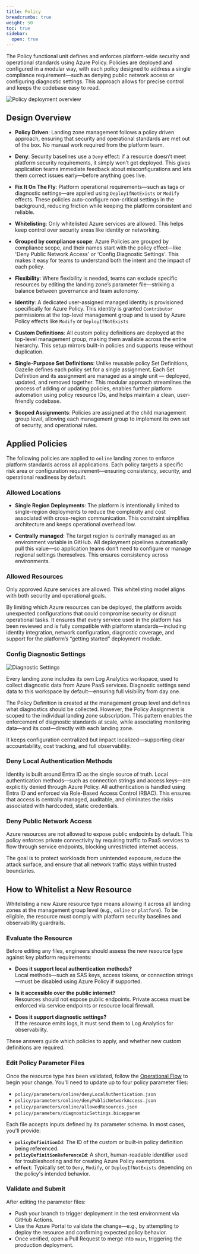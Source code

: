 ```yaml
---
title: Policy
breadcrumbs: true
weight: 50
toc: true
sidebar:
  open: true
---
```


The Policy functional unit defines and enforces platform-wide security and operational standards using Azure Policy. Policies are deployed and configured in a modular way, with each policy designed to address a single compliance requirement—such as denying public network access or configuring diagnostic settings. This approach allows for precise control and keeps the codebase easy to read. 

![Policy deployment overview](/platform-policy-deployment-flow.png)

## Design Overview
- **Policy Driven**: Landing zone management follows a policy driven approach, ensuring that security and operational standards are met out of the box. No manual work required from the platform team.

- **Deny**: Security baselines use a `Deny` effect: if a resource doesn’t meet platform security requirements, it simply won’t get deployed. This gives application teams immediate feedback about misconfigurations and lets them correct issues early—before anything goes live.

- **Fix It On The Fly**: Platform operational requirements—such as tags or diagnostic settings—are applied using `DeployIfNotExists` or `Modify` effects. These policies auto-configure non-critical settings in the background, reducing friction while keeping the platform consistent and reliable.

- **Whitelisting**: Only whitelisted Azure services are allowed. This helps keep control over security areas like identity or networking. 

- **Grouped by compliance scope**: Azure Policies are grouped by compliance scope, and their names start with the policy effect—like 'Deny Public Network Access' or 'Config Diagnostic Settings'. This makes it easy for teams to understand both the intent and the impact of each policy.

- **Flexibility**: Where flexibility is needed, teams can exclude specific resources by editing the landing zone’s parameter file—striking a balance between governance and team autonomy.  
  
- **Identity**: A dedicated user-assigned managed identity is provisioned specifically for Azure Policy. This identity is granted `Contributor` permissions at the top-level management group and is used by Azure Policy effects like `Modify` or `DeployIfNotExists`

- **Custom Definitions**: All custom policy definitions are deployed at the top-level management group, making them available across the entire hierarchy. This setup mirrors built-in policies and supports reuse without duplication.

- **Single-Purpose Set Definitions**: Unlike reusable policy Set Definitions, Gazelle defines each policy set for a single assignment. Each Set Definition and its assignment are managed as a single unit — deployed, updated, and removed together. This modular approach streamlines the process of adding or updating policies, enables further platform automation using policy resource IDs, and helps maintain a clean, user-friendly codebase.

- **Scoped Assignments**: Policies are assigned at the child management group level, allowing each management group to implement its own set of security, and operational rules. 

## Applied Policies

The following policies are applied to `online` landing zones to enforce platform standards across all applications. Each policy targets a specific risk area or configuration requirement—ensuring consistency, security, and operational readiness by default.

### Allowed Locations

- **Single Region Deployments**: The platform is intentionally limited to single-region deployments to reduce the complexity and cost associated with cross-region communication. This constraint simplifies architecture and keeps operational overhead low.

- **Centrally managed**: The target region is centrally managed as an environment variable in GitHub. All deployment pipelines automatically pull this value—so application teams don’t need to configure or manage regional settings themselves. This ensures consistency across environments.

### Allowed Resources

Only approved Azure services are allowed. This whitelisting model aligns with both security and operational goals.

By limiting which Azure resources can be deployed, the platform avoids unexpected configurations that could compromise security or disrupt operational tasks. It ensures that every service used in the platform has been reviewed and is fully compatible with platform standards—including identity integration, network configuration, diagnostic coverage, and support for the platform’s “getting started” deployment module.

### Config Diagnostic Settings

![Diagnostic Settings](/platform-policy-Diagnostic-settings-flow.png)

Every landing zone includes its own Log Analytics workspace, used to collect diagnostic data from Azure PaaS services. Diagnostic settings send data to this workspace by default—ensuring full visibility from day one.  

The Policy Definition is created at the management group level and defines what diagnostics should be collected. However, the Policy Assignment is scoped to the individual landing zone subscription. This pattern enables the enforcement of diagnostic standards at scale, while associating monitoring data—and its cost—directly with each landing zone.

It keeps configuration centralized but impact localized—supporting clear accountability, cost tracking, and full observability.

### Deny Local Authentication Methods

Identity is built around Entra ID as the single source of truth. Local authentication methods—such as connection strings and access keys—are explicitly denied through Azure Policy. All authentication is handled using Entra ID and enforced via Role-Based Access Control (RBAC). This ensures that access is centrally managed, auditable, and eliminates the risks associated with hardcoded, static credentials.

### Deny Public Network Access

Azure resources are not allowed to expose public endpoints by default. This policy enforces private connectivity by requiring traffic to PaaS services to flow through service endpoints, blocking unrestricted internet access.

The goal is to protect workloads from unintended exposure, reduce the attack surface, and ensure that all network traffic stays within trusted boundaries.

## How to Whitelist a New Resource

Whitelisting a new Azure resource type means allowing it across all landing zones at the management group level (e.g., `online` or `platform`). To be eligible, the resource must comply with platform security baselines and observability guardrails.

### Evaluate the Resource

Before editing any files, engineers should assess the new resource type against key platform requirements:

- **Does it support local authentication methods?**  
  Local methods—such as SAS keys, access tokens, or connection strings—must be disabled using Azure Policy if supported.

- **Is it accessible over the public internet?**  
  Resources should not expose public endpoints. Private access must be enforced via service endpoints or resource local firewall.

- **Does it support diagnostic settings?**  
  If the resource emits logs, it must send them to Log Analytics for observability.

These answers guide which policies to apply, and whether new custom definitions are required.

### Edit Policy Parameter Files

Once the resource type has been validated, follow the [Operational Flow](../#operational-flow) to begin your change. You'll need to update up to four policy parameter files:

- `policy/parameters/online/denyLocalAuthentication.json`
- `policy/parameters/online/denyPublicNetworkAccess.json`
- `policy/parameters/online/allowedResources.json`
- `policy/parameters/diagnosticSettings.bicepparam`

Each file accepts inputs defined by its parameter schema. In most cases, you'll provide:

- **`policyDefinitionId`**: The ID of the custom or built-in policy definition being referenced.
- **`policyDefinitionReferenceId`**: A short, human-readable identifier used for troubleshooting and for creating Azure Policy exemptions.
- **`effect`**: Typically set to `Deny`, `Modify`, or `DeployIfNotExists` depending on the policy's intended behavior.

### Validate and Submit

After editing the parameter files:

- Push your branch to trigger deployment in the test environment via GitHub Actions.
- Use the Azure Portal to validate the change—e.g., by attempting to deploy the resource and confirming expected policy behavior.
- Once verified, open a Pull Request to merge into `main`, triggering the production deployment.


